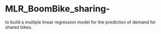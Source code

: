 # MLR_BoomBike_sharing-
 to build a multiple linear regression model for the prediction of demand for shared bikes.
